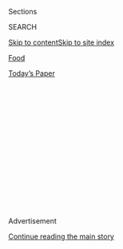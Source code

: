 <div id="app">

<div>

<div>

<div>

<div class="NYTAppHideMasthead css-1q2w90k e1suatyy0">

<div class="section css-ui9rw0 e1suatyy2">

<div class="css-eph4ug er09x8g0">

<div class="css-6n7j50">

</div>

<span class="css-1dv1kvn">Sections</span>

<div class="css-10488qs">

<span class="css-1dv1kvn">SEARCH</span>

</div>

[Skip to content](#site-content)[Skip to site
index](#site-index)

</div>

<div id="masthead-section-label" class="css-1wr3we4 eaxe0e00">

[Food](https://www.nytimes.com/section/food)

</div>

<div class="css-10698na e1huz5gh0">

</div>

</div>

<div id="masthead-bar-one" class="section hasLinks css-15hmgas e1csuq9d3">

<div class="css-uqyvli e1csuq9d0">

</div>

<div class="css-1uqjmks e1csuq9d1">

</div>

<div class="css-9e9ivx">

[](https://myaccount.nytimes.com/auth/login?response_type=cookie&client_id=vi)

</div>

<div class="css-1bvtpon e1csuq9d2">

[Today’s
Paper](https://www.nytimes.com/section/todayspaper)

</div>

</div>

</div>

</div>

<div data-aria-hidden="false">

<div id="site-content" data-role="main">

<div>

<div class="css-1aor85t" style="opacity:0.000000001;z-index:-1;visibility:hidden">

<div class="css-1hqnpie">

<div class="css-epjblv">

<span class="css-17xtcya">[Food](/section/food)</span><span class="css-x15j1o">|</span><span class="css-fwqvlz">A
Harlem Restaurant That’s Withstood Gentrification, a Pandemic and
Time</span>

</div>

<div class="css-k008qs">

<div class="css-1iwv8en">

<span class="css-18z7m18"></span>

<div>

</div>

</div>

<span class="css-1n6z4y">https://nyti.ms/33g3BT3</span>

<div class="css-1705lsu">

<div class="css-4xjgmj">

<div class="css-4skfbu" data-role="toolbar" data-aria-label="Social Media Share buttons, Save button, and Comments Panel with current comment count" data-testid="share-tools">

  - 
  - 
  - 
  - 
    
    <div class="css-6n7j50">
    
    </div>

  - 
  - 

</div>

</div>

</div>

</div>

</div>

</div>

<div id="NYT_TOP_BANNER_REGION" class="css-13pd83m">

</div>

<div id="top-wrapper" class="css-1sy8kpn">

<div id="top-slug" class="css-l9onyx">

Advertisement

</div>

[Continue reading the main
story](#after-top)

<div class="ad top-wrapper" style="text-align:center;height:100%;display:block;min-height:250px">

<div id="top" class="place-ad" data-position="top" data-size-key="top">

</div>

</div>

<div id="after-top">

</div>

</div>

<div>

<div id="sponsor-wrapper" class="css-1hyfx7x">

<div id="sponsor-slug" class="css-19vbshk">

Supported by

</div>

[Continue reading the main
story](#after-sponsor)

<div id="sponsor" class="ad sponsor-wrapper" style="text-align:center;height:100%;display:block">

</div>

<div id="after-sponsor">

</div>

</div>

<div class="css-186x18t">

</div>

<div class="css-1vkm6nb ehdk2mb0">

# A Harlem Restaurant That’s Withstood Gentrification, a Pandemic and Time

</div>

Long lines are still forming at Famous Fish Market, a Black-owned
business that’s been in the same family for nearly 50 years.

<div class="css-79elbk" data-testid="photoviewer-wrapper">

<div class="css-z3e15g" data-testid="photoviewer-wrapper-hidden">

</div>

<div class="css-1a48zt4 ehw59r15" data-testid="photoviewer-children">

![<span class="css-16f3y1r e13ogyst0" data-aria-hidden="true">Famous
Fish Market in Harlem has been in Sterling Eric Strickland’s family for
46 years. Mr. Strickland, right, who goes by Eric, runs the restaurant
with his wife,
Viola. </span><span class="css-cnj6d5 e1z0qqy90" itemprop="copyrightHolder"><span class="css-1ly73wi e1tej78p0">Credit...</span><span><span>Lelanie
Foster for The New York
Times</span></span></span>](https://static01.nyt.com/images/2020/08/05/dining/05fishmarket1/05fishmarket1-articleLarge.jpg?quality=75&auto=webp&disable=upscale)

</div>

</div>

<div class="css-18e8msd">

<div class="css-vp77d3 epjyd6m0">

<div class="css-1baulvz">

By <span class="css-1baulvz last-byline" itemprop="name">Kayla
Stewart</span>

</div>

</div>

  - July 30,
    2020

  - 
    
    <div class="css-4xjgmj">
    
    <div class="css-d8bdto" data-role="toolbar" data-aria-label="Social Media Share buttons, Save button, and Comments Panel with current comment count" data-testid="share-tools">
    
      - 
      - 
      - 
      - 
        
        <div class="css-6n7j50">
        
        </div>
    
      - 
      - 
    
    </div>
    
    </div>

</div>

</div>

<div class="section meteredContent css-1r7ky0e" name="articleBody" itemprop="articleBody">

<div class="css-1fanzo5 StoryBodyCompanionColumn">

<div class="css-53u6y8">

At 145th Street and St. Nicholas Avenue in Harlem, a line begins outside
a modest storefront near the subway station and extends down the avenue
for about 10 hours straight.

The line is overwhelmingly filled with Black people, elderly and young,
parents and children, singles and couples, who come for the fried
whiting, shrimp and clams — as customers have been doing for 46 years.

[Famous Fish Market](http://www.famousfishmarket.us/) has been a staple
of its historic neighborhood since 1974, and today the restaurant’s
family- and Black-owned roots are rare in a place that has been deeply
affected over the years by poverty, gentrification and, most recently,
the pandemic, as well as the Black Lives Matter protests.

But customers still show up, masks on, phones out, ready for what
sometimes can be an hourlong wait for fresh seafood and French fries.
Nearby fish markets have tried to achieve the popularity of Famous Fish
Market, but have yet to draw the same long lines.

</div>

</div>

<div class="css-1fanzo5 StoryBodyCompanionColumn">

<div class="css-53u6y8">

The owner, Sterling Eric Strickland, has kept his family’s business
going even through difficult circumstances for 22 years, working
alongside his wife, Viola, and his daughter, Erica.

“I treat my customers like I like to be treated, and so far that method
has worked for us,” said Mr. Strickland, who goes by Eric.

The story of Famous Fish Market begins with Eloise Cherry, Mr.
Strickland’s aunt. In the 1950s, Ms. Cherry, who is now 87, moved to New
York from Mount Airy, N.C., with her husband, Al. She initially worked
as a beautician, and he worked as a barber.

Mr. Cherry, who had been a cook in the U.S. Navy, taught her his
grandmother’s recipe for what is now the beloved — and
secret — seasoning for the restaurant’s batter. Ms. Cherry knew the
recipe was good, and she had the foresight to try building a business on
it, opening the fish market in the same space it occupies now. She
turned the business over to Mr. Strickland in 1998.

</div>

</div>

<div class="css-79elbk" data-testid="photoviewer-wrapper">

<div class="css-z3e15g" data-testid="photoviewer-wrapper-hidden">

</div>

<div class="css-1a48zt4 ehw59r15" data-testid="photoviewer-children">

![<span class="css-16f3y1r e13ogyst0" data-aria-hidden="true">The
pandemic has not stopped customers from lining up before the market even
opens for the
day.</span><span class="css-cnj6d5 e1z0qqy90" itemprop="copyrightHolder"><span class="css-1ly73wi e1tej78p0">Credit...</span><span>Lelanie
Foster for The New York
Times</span></span>](https://static01.nyt.com/images/2020/08/05/dining/05fishmarket4/05fishmarket4-articleLarge.jpg?quality=75&auto=webp&disable=upscale)

</div>

</div>

<div class="css-1fanzo5 StoryBodyCompanionColumn">

<div class="css-53u6y8">

The way Famous Fish Market operates has shifted because of Covid-19. The
restaurant has cut its hours, and only one customer is allowed inside at
a time, as opposed to the numerous people who used to pack in. And there
have been challenges. Like many [Black-owned
businesses](https://www.nytimes.com/2020/05/18/business/minority-businesses-coronavirus-loans.html),
this one was twice denied a Paycheck Protection Program loan before it
received a bank loan to sustain the business through the crisis.

</div>

</div>

<div class="css-1fanzo5 StoryBodyCompanionColumn">

<div class="css-53u6y8">

The batter recipe has been adapted, with one version used for the shrimp
and one for the whiting, two of the most popular options on the menu.
The kitchen is small, and Mr. Strickland insists on keeping the stoves
clean and changing the cooking oil every day. “People can taste that
freshness,” he said.

Orders are prepared in front of each customer, so patrons can watch
their shrimp, clams or whiting sizzle in that fresh oil while fries cook
alongside. Servers quickly place the food in a brown serving basket, and
offer tartar sauce, hot sauce and two slices of warm bread, while
customers bathe their seafood in a layer of salt-and-pepper seasoning
mix.

Once they are back at home, or standing just outside the restaurant if
desire gets to them first, customers get to enjoy the comforts of a fish
fry in the middle of the city.

It’s a ritual with religious connections: Some Christians eat fish on
Fridays, forgoing meat. Mr. Strickland said Fridays are often busy at
the market.

“I’m a country boy, and I’m a country Black boy,” said Mr. Strickland,
who is also from Mount Airy. “I know what good food
is.”

</div>

</div>

<div class="css-a7yk8a e73j0it0">

<div class="css-1xdhyk6 erfvjey0">

<span class="css-1ly73wi e1tej78p0">Image</span>

<div class="css-zjzyr8">

<div data-testid="lazyimage-container" style="height:483.33333333333326px">

</div>

</div>

</div>

<span class="css-16f3y1r e13ogyst0" data-aria-hidden="true">The fish on
the menu is fried whiting, made using a secret recipe from Mr.
Strickland’s
family.</span><span class="css-cnj6d5 e1z0qqy90" itemprop="copyrightHolder"><span class="css-1ly73wi e1tej78p0">Credit...</span><span>Lelanie
Foster for The New York
Times</span></span>

<div class="css-1xdhyk6 erfvjey0">

<span class="css-1ly73wi e1tej78p0">Image</span>

<div class="css-zjzyr8">

<div data-testid="lazyimage-container" style="height:483.33333333333326px">

</div>

</div>

</div>

<span class="css-16f3y1r e13ogyst0" data-aria-hidden="true">Fried shrimp
is another house
specialty.</span><span class="css-cnj6d5 e1z0qqy90" itemprop="copyrightHolder"><span class="css-1ly73wi e1tej78p0">Credit...</span><span>Lelanie
Foster for The New York Times</span></span>

</div>

<div class="css-1fanzo5 StoryBodyCompanionColumn">

<div class="css-53u6y8">

But it’s more than good — it’s rich, indulgent and historic. In essence,
it’s Black. Because it’s packaged to go in a plastic bag, it can be easy
to forget that this food is not just regular takeout, but something far
more personal: a generational and carefully kept family recipe.

The whiting is flaky and fresh; the shrimp is plump and tenderly fried;
the clams are crispy and comforting. (Mr. Strickland says it’s all about
keeping the batter fluffy.) The fries, often given little attention at
other places, are crisp on the outside, with a soft interior. They break
apart gracefully at every bite.

Amber Jarvis arrived 30 minutes before the market opened on a recent
rainy Tuesday so she could be first in line.

“I’ve been coming here for two years,” she said. “My brother, who told
me about it, comes in from Queens, and I come in from Brooklyn. You
can’t find prime whiting in too many places, and the whole combo is
just
delicious.”

</div>

</div>

<div class="css-79elbk" data-testid="photoviewer-wrapper">

<div class="css-z3e15g" data-testid="photoviewer-wrapper-hidden">

</div>

<div class="css-1a48zt4 ehw59r15" data-testid="photoviewer-children">

<div class="css-1xdhyk6 erfvjey0">

<span class="css-1ly73wi e1tej78p0">Image</span>

<div class="css-zjzyr8">

<div data-testid="lazyimage-container" style="height:257.77777777777777px">

</div>

</div>

</div>

<span class="css-16f3y1r e13ogyst0" data-aria-hidden="true">Fish orders
come with two pieces of bread, which customers often use to make a
sandwich.</span><span class="css-cnj6d5 e1z0qqy90" itemprop="copyrightHolder"><span class="css-1ly73wi e1tej78p0">Credit...</span><span>Lelanie
Foster for The New York Times</span></span>

</div>

</div>

<div class="css-1fanzo5 StoryBodyCompanionColumn">

<div class="css-53u6y8">

Stewart Green takes the train in from Brooklyn regularly, a ride that is
often an hour on the subway or longer, to grab a whiting fish sandwich.

“I like to support my own,” he said of Famous Fish’s Black ownership,
which is unusual in the restaurant business. “And you just can’t go
wrong with a fish sandwich. I grew up in Harlem, and have always enjoyed
the freshness of the food. When I want to treat myself, I come here.”

</div>

</div>

<div class="css-1fanzo5 StoryBodyCompanionColumn">

<div class="css-53u6y8">

Keeping the business going in an ever-changing New York hasn’t always
been easy, especially given Manhattan’s rising costs, Mr. Strickland
said. He has two stoves in the kitchen; he is hoping to find the time
and money to install a third.

Mr. Strickland, who just celebrated his 69th birthday, is navigating the
health problems that often come with aging. For about 10 years, he and
his wife have split their time between North Carolina and Harlem.

Mr. Strickland says he knows that eventually he’ll need to turn the
business over to his daughter — but he is not quite ready for that.
Until then, he and his family can be found behind the counter in Harlem.

“I take pride in what I do, and the neighborhood appreciates it,” he
said. “People know us, and they remember us. It’s been good to see
during this time.”

Famous Fish Market, 684 St Nicholas Avenue, 212-491-8323;
[famousfishmarket.us](http://www.famousfishmarket.us/)

</div>

</div>

<div>

</div>

<div class="css-1fanzo5 StoryBodyCompanionColumn">

<div class="css-53u6y8">

*Follow* [*NYT Food on Twitter*](https://twitter.com/nytfood) *and*
[*NYT Cooking on Instagram*](https://www.instagram.com/nytcooking/)*,*
[*Facebook*](https://www.facebook.com/nytcooking/)*,*
[*YouTube*](https://www.youtube.com/nytcooking) *and*
[*Pinterest*](https://www.pinterest.com/nytcooking/)*.* [*Get regular
updates from NYT Cooking, with recipe suggestions, cooking tips and
shopping advice*](https://www.nytimes.com/newsletters/cooking)*.*

</div>

</div>

</div>

<div>

</div>

<div>

</div>

<div>

</div>

<div>

<div id="bottom-wrapper" class="css-1ede5it">

<div id="bottom-slug" class="css-l9onyx">

Advertisement

</div>

[Continue reading the main
story](#after-bottom)

<div id="bottom" class="ad bottom-wrapper" style="text-align:center;height:100%;display:block;min-height:90px">

</div>

<div id="after-bottom">

</div>

</div>

</div>

</div>

</div>

## Site Index

<div>

</div>

## Site Information Navigation

  - [© <span>2020</span> <span>The New York Times
    Company</span>](https://help.nytimes.com/hc/en-us/articles/115014792127-Copyright-notice)

<!-- end list -->

  - [NYTCo](https://www.nytco.com/)
  - [Contact
    Us](https://help.nytimes.com/hc/en-us/articles/115015385887-Contact-Us)
  - [Work with us](https://www.nytco.com/careers/)
  - [Advertise](https://nytmediakit.com/)
  - [T Brand Studio](http://www.tbrandstudio.com/)
  - [Your Ad
    Choices](https://www.nytimes.com/privacy/cookie-policy#how-do-i-manage-trackers)
  - [Privacy](https://www.nytimes.com/privacy)
  - [Terms of
    Service](https://help.nytimes.com/hc/en-us/articles/115014893428-Terms-of-service)
  - [Terms of
    Sale](https://help.nytimes.com/hc/en-us/articles/115014893968-Terms-of-sale)
  - [Site
    Map](https://spiderbites.nytimes.com)
  - [Help](https://help.nytimes.com/hc/en-us)
  - [Subscriptions](https://www.nytimes.com/subscription?campaignId=37WXW)

</div>

</div>

</div>

</div>
